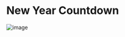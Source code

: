 # New Year Countdown

![image](https://user-images.githubusercontent.com/68879676/192669595-c972e5ca-b47b-47ee-8eed-9b40f3bd45f5.png)
